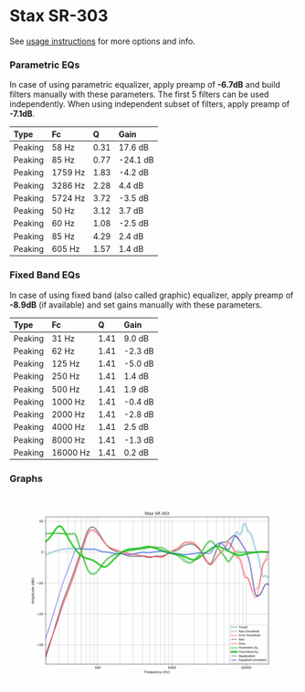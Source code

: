 # Stax SR-303
See [usage instructions](https://github.com/jaakkopasanen/AutoEq#usage) for more options and info.

### Parametric EQs
In case of using parametric equalizer, apply preamp of **-6.7dB** and build filters manually
with these parameters. The first 5 filters can be used independently.
When using independent subset of filters, apply preamp of **-7.1dB**.

| Type    | Fc      |    Q | Gain     |
|:--------|:--------|:-----|:---------|
| Peaking | 58 Hz   | 0.31 | 17.6 dB  |
| Peaking | 85 Hz   | 0.77 | -24.1 dB |
| Peaking | 1759 Hz | 1.83 | -4.2 dB  |
| Peaking | 3286 Hz | 2.28 | 4.4 dB   |
| Peaking | 5724 Hz | 3.72 | -3.5 dB  |
| Peaking | 50 Hz   | 3.12 | 3.7 dB   |
| Peaking | 60 Hz   | 1.08 | -2.5 dB  |
| Peaking | 85 Hz   | 4.29 | 2.4 dB   |
| Peaking | 605 Hz  | 1.57 | 1.4 dB   |

### Fixed Band EQs
In case of using fixed band (also called graphic) equalizer, apply preamp of **-8.9dB**
(if available) and set gains manually with these parameters.

| Type    | Fc       |    Q | Gain    |
|:--------|:---------|:-----|:--------|
| Peaking | 31 Hz    | 1.41 | 9.0 dB  |
| Peaking | 62 Hz    | 1.41 | -2.3 dB |
| Peaking | 125 Hz   | 1.41 | -5.0 dB |
| Peaking | 250 Hz   | 1.41 | 1.4 dB  |
| Peaking | 500 Hz   | 1.41 | 1.9 dB  |
| Peaking | 1000 Hz  | 1.41 | -0.4 dB |
| Peaking | 2000 Hz  | 1.41 | -2.8 dB |
| Peaking | 4000 Hz  | 1.41 | 2.5 dB  |
| Peaking | 8000 Hz  | 1.41 | -1.3 dB |
| Peaking | 16000 Hz | 1.41 | 0.2 dB  |

### Graphs
![](./Stax%20SR-303.png)
